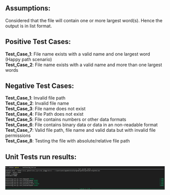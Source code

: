 Assumptions:
------------
Considered that the file will contain one or more largest word(s). Hence the output is in list format.

Positive Test Cases:
--------------------
**Test_Case_1**: File name exists with a valid name and one largest word (Happy path scenario)  
**Test_Case_2**: File name exists with a valid name and more than one largest words  

Negative Test Cases:
---------------------
**Test_Case_1**: Invalid file path  
**Test_Case_2**: Invalid file name  
**Test_Case_3**: File name does not exist  
**Test_Case_4**: File Path does not exist  
**Test_Case_5**: File contains numbers or other data formats  
**Test_Case_6**: File contains binary data or data in an non-readable format  
**Test_Case_7**: Valid file path, file name and valid data but with invalid file permissions  
**Test_Case_8**: Testing the file with absolute/relative file path  

Unit Tests run results:
----------------------
![Unit Test Results](unit_test_results.png)